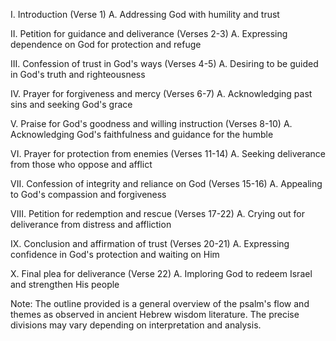 I. Introduction (Verse 1)
    A. Addressing God with humility and trust

II. Petition for guidance and deliverance (Verses 2-3)
    A. Expressing dependence on God for protection and refuge

III. Confession of trust in God's ways (Verses 4-5)
    A. Desiring to be guided in God's truth and righteousness

IV. Prayer for forgiveness and mercy (Verses 6-7)
    A. Acknowledging past sins and seeking God's grace

V. Praise for God's goodness and willing instruction (Verses 8-10)
    A. Acknowledging God's faithfulness and guidance for the humble

VI. Prayer for protection from enemies (Verses 11-14)
    A. Seeking deliverance from those who oppose and afflict

VII. Confession of integrity and reliance on God (Verses 15-16)
    A. Appealing to God's compassion and forgiveness

VIII. Petition for redemption and rescue (Verses 17-22)
    A. Crying out for deliverance from distress and affliction

IX. Conclusion and affirmation of trust (Verses 20-21)
    A. Expressing confidence in God's protection and waiting on Him

X. Final plea for deliverance (Verse 22)
    A. Imploring God to redeem Israel and strengthen His people

Note: The outline provided is a general overview of the psalm's flow and themes as observed in ancient Hebrew wisdom literature. The precise divisions may vary depending on interpretation and analysis.